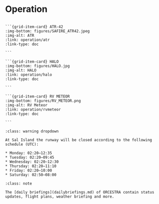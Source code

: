 # Operation

````{grid} 3

```{grid-item-card} ATR-42
:img-bottom: figures/SAFIRE_ATR42.jpeg
:img-alt: ATR
:link: operation/atr
:link-type: doc

```

```{grid-item-card} HALO
:img-bottom: figures/HALO.jpg
:img-alt: HALO
:link: operation/halo
:link-type: doc

```

```{grid-item-card} RV METEOR
:img-bottom: figures/RV_METEOR.png
:img-alt: RV Meteor
:link: operation/rvmeteor
:link-type: doc

```

````

```{admonition} Airpot restrictions - Sal
:class: warning dropdown

At Sal Island the runway will be closed according to the following schedule (UTC):

* Monday: 02:20–12:35
* Tuesday: 02:20–09:45
* Wednesday: 02:20–12:30
* Thursday: 02:20–11:10
* Friday: 02:20–10:00
* Saturday: 02:50–08:00

```

```{admonition} Daily briefings
:class: note

The [daily briefings](dailybriefings.md) of ORCESTRA contain status updates, flight plans, weather briefing and more.

```
